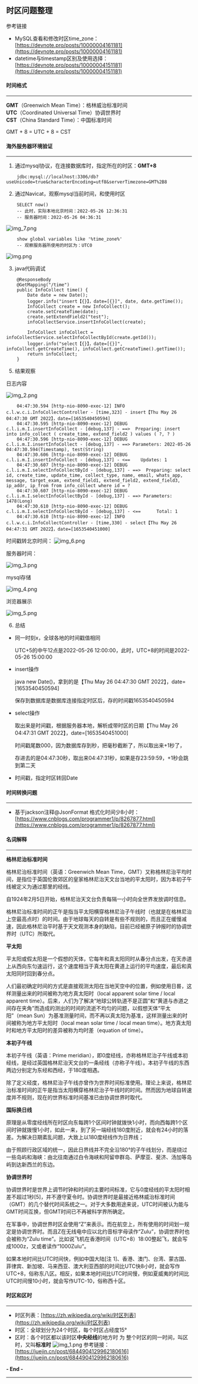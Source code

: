 ## 时区问题整理

参考链接
* MySQL查看和修改时区time_zone：[https://devnote.pro/posts/10000004161181](https://devnote.pro/posts/10000004161181)
* datetime与timestamp区别及使用选择：[https://devnote.pro/posts/10000004151181](https://devnote.pro/posts/10000004151181)

#### 时间格式
****  
**GMT**（Greenwich Mean Time）：格林威治标准时间  
**UTC**（Coordinated Universal Time）协调世界时    
**CST**（China Standard Time）：中国标准时间

GMT + 8 = UTC + 8 = CST

#### 海外服务器环境验证
**** 
1. 通过mysql协议，在连接数据库时，指定所在的时区：**GMT+8** 
```
    jdbc:mysql://localhost:3306/db?useUnicode=true&characterEncoding=utf8&serverTimezone=GMT%2B8
```
2. 通过Navicat，观察mysql当前时间，和使用时区
```
    SELECT now()
    -- 此时，实际本地北京时间：2022-05-26 12:36:31
    -- 服务器时间：2022-05-26 04:36:31
```
![img_7.png](img_7.png)
```
    show global variables like '%time_zone%'
    -- 观察服务器所使用的时区为：UTC0
```
![img.png](img.png)

3. java代码调试
```
    @ResponseBody
    @GetMapping("/time")
    public InfoCollect time() {
        Date date = new Date();
        logger.info("insert【{}】，date=[{}]", date, date.getTime());
        InfoCollect create = new InfoCollect();
        create.setCreateTime(date);
        create.setExtendField2("test");
        infoCollectService.insertInfoCollect(create);

        InfoCollect infoCollect = infoCollectService.selectInfoCollectById(create.getId());
        logger.info("select【{}】，date=[{}]", infoCollect.getCreateTime(), infoCollect.getCreateTime().getTime());
        return infoCollect;
    }
```
5. 结果观察

日志内容

![img_2.png](img_2.png)
   
```
    04:47:30.594 [http-nio-8090-exec-12] INFO  c.l.w.c.i.InfoCollectController - [time,323] - insert【Thu May 26 04:47:30 GMT 2022】，date=[1653540450594]
    04:47:30.595 [http-nio-8090-exec-12] DEBUG c.l.i.m.I.insertInfoCollect - [debug,137] - ==>  Preparing: insert into info_collect ( create_time, extend_field2 ) values ( ?, ? )
    04:47:30.596 [http-nio-8090-exec-12] DEBUG c.l.i.m.I.insertInfoCollect - [debug,137] - ==> Parameters: 2022-05-26 04:47:30.594(Timestamp), test(String)
    04:47:30.606 [http-nio-8090-exec-12] DEBUG c.l.i.m.I.insertInfoCollect - [debug,137] - <==    Updates: 1
    04:47:30.607 [http-nio-8090-exec-12] DEBUG c.l.i.m.I.selectInfoCollectById - [debug,137] - ==>  Preparing: select id, create_time, update_time, collect_type, name, email, whats_app, message, target_exam, extend_field1, extend_field2, extend_field3, ip_addr, ip_from from info_collect where id = ?
    04:47:30.607 [http-nio-8090-exec-12] DEBUG c.l.i.m.I.selectInfoCollectById - [debug,137] - ==> Parameters: 1478(Long)
    04:47:30.610 [http-nio-8090-exec-12] DEBUG c.l.i.m.I.selectInfoCollectById - [debug,137] - <==      Total: 1
    04:47:30.610 [http-nio-8090-exec-12] INFO  c.l.w.c.i.InfoCollectController - [time,330] - select【Thu May 26 04:47:31 GMT 2022】，date=[1653540451000]
```
时间戳转北京时间：
![img_6.png](img_6.png)

服务器时间：

![img_3.png](img_3.png)

mysql存储

![img_4.png](img_4.png)

浏览器展示

![img_5.png](img_5.png)

6. 总结
* 同一时刻x，全球各地的时间戳值相同
  
  UTC+5的中午12点是2022-05-26 12:00:00，此时，UTC+8的时间是2022-05-26 15:00:00


* insert操作
  
  java new Date()，拿到的是【Thu May 26 04:47:30 GMT 2022】，date=[1653540450594]
  
  保存到数据库是数据库连接指定时区后，存的时间戳1653540450594


* select操作
  
  取出来是时间戳，根据服务器本地，解析成带时区的日期【Thu May 26 04:47:31 GMT 2022】，date=[1653540451000]

  时间戳尾数000，因为数据库存到秒，把毫秒截断了，所以取出来+1秒了，
  
  存进去的是04:47:30秒，取出来04:47:31秒，如果是存23:59:59，+1秒会跳到第二天


* 时间戳，指定时区转回Date


#### 时间转换问题
****
* 基于jackson注释@JsonFormat 格式化时间少8小时：[https://www.cnblogs.com/programmer1/p/8267877.html](https://www.cnblogs.com/programmer1/p/8267877.html)
#### 名词解释
****
**格林尼治标准时间**

格林尼治标准时间（英语：Greenwich Mean Time，GMT）又称格林尼治平均时间，是指位于英国伦敦郊区的皇家格林尼治天文台当地的平太阳时，因为本初子午线被定义为通过那里的经线。

自1924年2月5日开始，格林尼治天文台负责每隔一小时向全世界发放调时信息。

格林尼治标准时间的正午是指当平太阳横穿格林尼治子午线时（也就是在格林尼治上空最高点时）的时间。由于地球每天的自转是有些不规则的，而且正在缓慢减速，因此格林尼治平时基于天文观测本身的缺陷，目前已经被原子钟报时的协调世界时（UTC）所取代。

**平太阳**

平太阳或假太阳是一个假想的天体，它每年和真太阳同时从春分点出发，在天赤道上从西向东匀速运行，这个速度相当于真太阳在黄道上运行的平均速度，最后和真太阳同时回到春分点。

人们最初确定时间的方式是直接观测太阳在当地天空中的位置，例如使用日晷，这样测量出来的时间被称为地方真太阳时（local apparent solar time / local apparent time）。后来，人们为了解决“地球公转轨道不是正圆”和“黄道与赤道之间存在夹角”而造成的测出的时间的流逝不均匀的问题，以假想天体“平太阳”（mean Sun）为基准测量时间，而不再以真太阳为基准，这样测量出来的时间被称为地方平太阳时（local mean solar time / local mean time）。地方真太阳时和地方平太阳时的差异被称为均时差（equation of time）。

**本初子午线**

本初子午线（英语：Prime meridian），即0度经线，亦称格林尼治子午线或本初经线，是经过英国格林尼治天文台的一条经线（亦称子午线）。本初子午线的东西两边分别定为东经和西经，于180度相遇。

除了定义经度，格林尼治子午线亦曾作为世界时间标准使用。理论上来说，格林尼治标准时间的正午是指当太阳横穿格林尼治子午线时的时间。然而因为地球自转速度并不规则，现在的世界标准时间基准已由协调世界时取代。

**国际换日线**

原理是从零度经线所在时区向东每跨1个区间时钟就拨快1小时，而向西每跨1个区间时钟就拨慢1小时，如此一来，到了另一端经线180度附近，就会有24小时的落差。为解决日期紊乱问题，大致上以180度经线作为日界线；

由于照顾行政区域的统一，因此日界线并不完全沿180°的子午线划分，而是绕过一些岛屿和海峡：由北往南通过白令海峡和阿留申群岛、萨摩亚、斐济、汤加等岛屿到达新西兰的东边。

**协调世界时**

协调世界时是世界上调节时钟和时间的主要时间标准，它与0度经线的平太阳时相差不超过1秒[5]，并不遵守夏令时。协调世界时是最接近格林威治标准时间（GMT）的几个替代时间系统之一。对于大多数用途来说，UTC时间被认为能与GMT时间互换，但GMT时间已不再被科学界所确定。

在军事中，协调世界时区会使用“Z”来表示。而在航空上，所有使用的时间划一规定是协调世界时。而且Z在无线电中应以北约音标字母读作“Zulu”，协调世界时也会被称为“Zulu time”。比如说飞机在香港时间（UTC+8）18:00整起飞，就会写成1000z，又或者读作“1000Zulu”。

如果本地时间比UTC时间快，例如中国大陆[注 1]、香港、澳门、台湾、蒙古国、菲律宾、新加坡、马来西亚、澳大利亚西部的时间比UTC快8小时，就会写作UTC+8，俗称东八区。相反，如果本地时间比UTC时间慢，例如夏威夷的时间比UTC时间慢10小时，就会写作UTC-10，俗称西十区。

#### 时区和区时
****  
* 时区列表：[https://zh.wikipedia.org/wiki/时区列表](https://zh.wikipedia.org/wiki/时区列表)
* 时区：全球划分为24个时区，每个时区占经度15°
* 区时：各个时区都以该时区**中央经线**的地方时 为 整个时区的同一时间，叫区时，又叫**标准时**
![img_1.png](img_1.png)
参考链接：[https://juejin.cn/post/6844904129962180616](https://juejin.cn/post/6844904129962180616)

**- End -**
**** 
